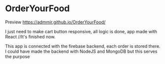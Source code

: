 # OrderYourFood

Preview https://admmir.github.io/OrderYourFood/


I just need to make cart button responsive, all logic is done, app made with React
//It's finished now.

This app is connected with the firebase backend, each order is stored there. I could have made the backend with NodeJS and MongoDB but this serves the purpose
